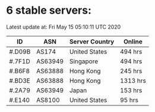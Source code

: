 # 6 stable servers:

Latest update at: Fri May 15 05:10:11 UTC 2020

| ID | ASN | Server Country | Online |
| -- | --- | -------------- | ------ |
| #.D09B | AS174 | United States | 494 hrs |
| #.7F1D | AS63949 | Singapore | 494 hrs |
| #.B6F8 | AS63888 | Hong Kong | 245 hrs |
| #.BD3E | AS63888 | Hong Kong | 1313 hrs |
| #.2A79 | AS63949 | Japan | 153 hrs |
| #.E140 | AS8100 | United States | 95 hrs |

